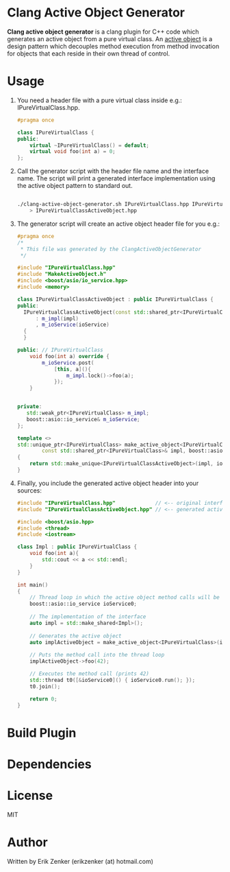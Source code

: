 Clang Active Object Generator
=============================

**Clang active object generator** is a clang plugin for C++ code which generates an active object
from a pure virtual class. An [active object](https://en.wikipedia.org/wiki/Active_object) is a design
pattern which decouples method execution from method invocation for objects that each reside 
in their own thread of control.


Usage
=====
1. You need a header file with a pure virtual class inside e.g.: IPureVirtualClass.hpp.
    ```c++
    #pragma once
    
    class IPureVirtualClass {
    public:
        virtual ~IPureVirtualClass() = default;
        virtual void foo(int a) = 0;
    };
    ```
   
2. Call the generator script with the header file name and the interface name. The script will
print a generated interface implementation using the active object pattern to standard out.
    ```bash
    
    ./clang-active-object-generator.sh IPureVirtualClass.hpp IPureVirtualClass \
        > IPureVirtualClassActiveObject.hpp
    
    ```
3. The generator script will create an active object header file for you e.g.:
    ```c++
    #pragma once
    /*
     * This file was generated by the ClangActiveObjectGenerator
     */
    
    #include "IPureVirtualClass.hpp"
    #include "MakeActiveObject.h"
    #include <boost/asio/io_service.hpp>
    #include <memory>
    
    class IPureVirtualClassActiveObject : public IPureVirtualClass {
    public:
      IPureVirtualClassActiveObject(const std::shared_ptr<IPureVirtualClass>& impl, boost::asio::io_service& ioService)
          : m_impl(impl)
          , m_ioService(ioService)
      {
      }
    
    public: // IPureVirtualClass
        void foo(int a) override {
            m_ioService.post(
                [this, a](){
                    m_impl.lock()->foo(a);
                });
        }
    
    
    private:
       std::weak_ptr<IPureVirtualClass> m_impl;
       boost::asio::io_service& m_ioService;
    };
    
    template <>
    std::unique_ptr<IPureVirtualClass> make_active_object<IPureVirtualClass, boost::asio::io_service>(
            const std::shared_ptr<IPureVirtualClass>& impl, boost::asio::io_service& ioService)
    {
        return std::make_unique<IPureVirtualClassActiveObject>(impl, ioService);
    }
    ```
4. Finally, you include the generated active object header into your sources:
    ```c++
    #include "IPureVirtualClass.hpp"             // <-- original interface header
    #include "IPureVirtualClassActiveObject.hpp" // <-- generated active object header
    
    #include <boost/asio.hpp>
    #include <thread>
    #include <iostream>
    
    class Impl : public IPureVirtualClass {
        void foo(int a){
            std::cout << a << std::endl;
        }
    }
    
    int main()
    {
        // Thread loop in which the active object method calls will be executed
        boost::asio::io_service ioService0;
     
        // The implementation of the interface
        auto impl = std::make_shared<Impl>();
        
        // Generates the active object 
        auto implActiveObject = make_active_object<IPureVirtualClass>(impl, ioService0);
        
        // Puts the method call into the thread loop
        implActiveObject->foo(42);
    
        // Executes the method call (prints 42)
        std::thread t0([&ioService0]() { ioService0.run(); });
        t0.join();
    
        return 0;
    }
    ```

Build Plugin
=============


Dependencies
============

License
=======
MIT

Author
======
Written by Erik Zenker (erikzenker (at) hotmail.com)